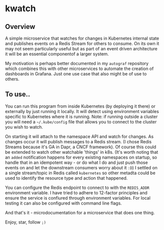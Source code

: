 # kwatch

## Overview

A simple microservice that watches for changes in Kubernetes internal state and publishes events on a Redis Stream for others to consume.
On its own it may not seem particularly useful but as part of an event driven architecture it will be an essential componentof a larger system.

My motivation is perhaps better documented in my `autograf` repository which combines this with other microservices to automate the creation of dashboards in Grafana. Just one use case that also might be of use to others.

## To use..

You can run this program from inside Kubernetes (by deploying it there) or externally by just running it locally. It will detect using environment variables specific to Kubernetes where it is running.
Note: if running outside a cluster you will need a `~/.kube/config` file that allows you to connect to the cluster you wish to watch.

On starting it will attach to the namespace API and watch for changes. As changes occur it will publish messages to a Redis stream. (I chose Redis Streams because it's GA in Dapr, a CNCF framework).
Of course this could be extended to watch other watchable 'things' in k8s.
(It's worth noting that an `added` notification happens for every existing namespaces on startup, so handle that in an idempotent way - or do what I do and just push those events on and let the downstream consumers worry about it `:D`)
I settled on a single stream/topic in Redis called `kubernetes` so other metadta could be used to identify the resource type and action that happened.

You can configure the Redis endpoint to connect to with the `REDIS_ADDR` environment variable. I have tried to adhere to 12-factor principles and ensure the service is confiured through environment variables. For local testing it can also be configured with command line flags.

And that's it - microdocumentation for a microservice that does one thing.

Enjoy, star, follow `;)`
